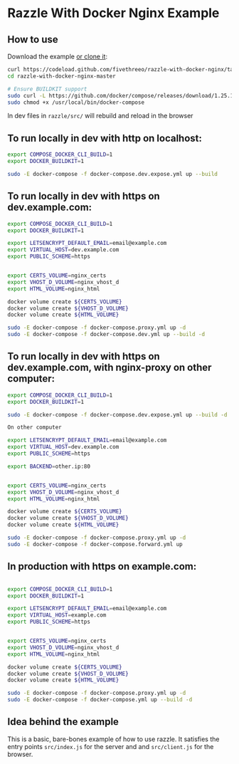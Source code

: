 # Razzle With Docker Nginx Example

## How to use
Download the example [or clone it](https://github.com/fivethreeo/razzle-with-docker-nginx.git):

```bash
curl https://codeload.github.com/fivethreeo/razzle-with-docker-nginx/tar.gz/master | tar -xz razzle-with-docker-nginx-master
cd razzle-with-docker-nginx-master

# Ensure BUILDKIT support
sudo curl -L https://github.com/docker/compose/releases/download/1.25.1/docker-compose-`uname -s`-`uname -m` -o /usr/local/bin/docker-compose
sudo chmod +x /usr/local/bin/docker-compose
```
In dev files in `razzle/src/` will rebuild and reload in the browser

## To run locally in dev with http on localhost:

```bash
export COMPOSE_DOCKER_CLI_BUILD=1
export DOCKER_BUILDKIT=1

sudo -E docker-compose -f docker-compose.dev.expose.yml up --build
```

## To run locally in dev with https on dev.example.com:

```bash
export COMPOSE_DOCKER_CLI_BUILD=1
export DOCKER_BUILDKIT=1

export LETSENCRYPT_DEFAULT_EMAIL=email@example.com
export VIRTUAL_HOST=dev.example.com
export PUBLIC_SCHEME=https


export CERTS_VOLUME=nginx_certs
export VHOST_D_VOLUME=nginx_vhost_d
export HTML_VOLUME=nginx_html

docker volume create ${CERTS_VOLUME}
docker volume create ${VHOST_D_VOLUME}
docker volume create ${HTML_VOLUME}

sudo -E docker-compose -f docker-compose.proxy.yml up -d
sudo -E docker-compose -f docker-compose.dev.yml up --build -d
```


## To run locally in dev with https on dev.example.com, with nginx-proxy on other computer:

```bash
export COMPOSE_DOCKER_CLI_BUILD=1
export DOCKER_BUILDKIT=1

sudo -E docker-compose -f docker-compose.dev.expose.yml up --build -d

On other computer

export LETSENCRYPT_DEFAULT_EMAIL=email@example.com
export VIRTUAL_HOST=dev.example.com
export PUBLIC_SCHEME=https

export BACKEND=other.ip:80


export CERTS_VOLUME=nginx_certs
export VHOST_D_VOLUME=nginx_vhost_d
export HTML_VOLUME=nginx_html

docker volume create ${CERTS_VOLUME}
docker volume create ${VHOST_D_VOLUME}
docker volume create ${HTML_VOLUME}

sudo -E docker-compose -f docker-compose.proxy.yml up -d
sudo -E docker-compose -f docker-compose.forward.yml up

```

## In production with https on example.com:

```bash

export COMPOSE_DOCKER_CLI_BUILD=1
export DOCKER_BUILDKIT=1

export LETSENCRYPT_DEFAULT_EMAIL=email@example.com
export VIRTUAL_HOST=example.com
export PUBLIC_SCHEME=https


export CERTS_VOLUME=nginx_certs
export VHOST_D_VOLUME=nginx_vhost_d
export HTML_VOLUME=nginx_html

docker volume create ${CERTS_VOLUME}
docker volume create ${VHOST_D_VOLUME}
docker volume create ${HTML_VOLUME}

sudo -E docker-compose -f docker-compose.proxy.yml up -d
sudo -E docker-compose -f docker-compose.yml up --build -d
```

## Idea behind the example
This is a basic, bare-bones example of how to use razzle. It satisfies the entry points
`src/index.js` for the server and and `src/client.js` for the browser.
